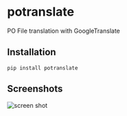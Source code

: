 potranslate
===========

PO File translation with GoogleTranslate

Installation
-------------
    pip install potranslate

Screenshots
-------------
![screen shot](https://cloud.githubusercontent.com/assets/1684999/5553541/013252ee-8c2d-11e4-8055-e087841ccdb1.png)
